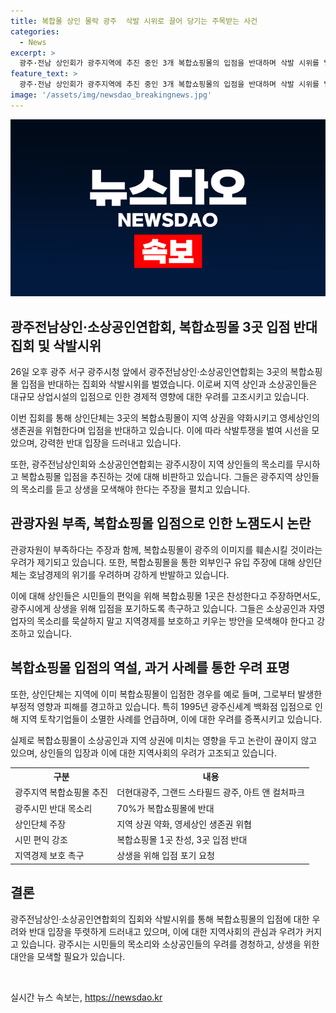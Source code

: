```yaml
---
title: 복합몰 상인 몰락 광주  삭발 시위로 끌어 당기는 주목받는 사건
categories:
  - News
excerpt: >
  광주·전남 상인회가 광주지역에 추진 중인 3개 복합쇼핑몰의 입점을 반대하며 삭발 시위를 벌였다. 지역 상권 몰락과 영세상인의 생존권을 위협한다고 강하게 주장하며, 시민들의 편익을 위해 입점을 포기해야 한다고 촉구했다. 또한, 복합쇼핑몰이 지역 토착기업을 사라지게 한 선례를 언급하며, 이로 인해 호남경제의 블랙홀이 될 것이라고 우려를 표현했다. 상인들의 목소리를 묵살하지 말고 대화를 통해 상생을 모색해야 한다는 주장이다.
feature_text: >
  광주·전남 상인회가 광주지역에 추진 중인 3개 복합쇼핑몰의 입점을 반대하며 삭발 시위를 벌였다. 지역 상권 몰락과 영세상인의 생존권을 위협한다고 강하게 주장하며, 시민들의 편익을 위해 입점을 포기해야 한다고 촉구했다. 또한, 복합쇼핑몰이 지역 토착기업을 사라지게 한 선례를 언급하며, 이로 인해 호남경제의 블랙홀이 될 것이라고 우려를 표현했다. 상인들의 목소리를 묵살하지 말고 대화를 통해 상생을 모색해야 한다는 주장이다.
image: '/assets/img/newsdao_breakingnews.jpg'
---
```


<p><img src="/assets/img/newsdao_breakingnews.jpg" alt="koreaapp 속보" /></p>

<h2 data-ke-size="size26">광주전남상인·소상공인연합회, 복합쇼핑몰 3곳 입점 반대 집회 및 삭발시위</h2>

<p data-ke-size="size16">26일 오후 광주 서구 광주시청 앞에서 광주전남상인·소상공인연합회는 3곳의 복합쇼핑몰 입점을 반대하는 집회와 삭발시위를 벌였습니다. 이로써 지역 상인과 소상공인들은 대규모 상업시설의 입점으로 인한 경제적 영향에 대한 우려를 고조시키고 있습니다. </p>

<p data-ke-size="size16">이번 집회를 통해 상인단체는 3곳의 복합쇼핑몰이 지역 상권을 약화시키고 영세상인의 생존권을 위협한다며 입점을 반대하고 있습니다. 이에 따라 삭발투쟁을 벌여 시선을 모았으며, 강력한 반대 입장을 드러내고 있습니다. </p>

<p data-ke-size="size16">또한, 광주전남상인회와 소상공인연합회는 광주시장이 지역 상인들의 목소리를 무시하고 복합쇼핑몰 입점을 추진하는 것에 대해 비판하고 있습니다. 그들은 광주지역 상인들의 목소리를 듣고 상생을 모색해야 한다는 주장을 펼치고 있습니다. </p>

<h2 data-ke-size="size26">관광자원 부족, 복합쇼핑몰 입점으로 인한 노잼도시 논란</h2>

<p data-ke-size="size16">관광자원이 부족하다는 주장과 함께, 복합쇼핑몰이 광주의 이미지를 훼손시킬 것이라는 우려가 제기되고 있습니다. 또한, 복합쇼핑몰을 통한 외부인구 유입 주장에 대해 상인단체는 호남경제의 위기를 우려하며 강하게 반발하고 있습니다. </p>

<p data-ke-size="size16">이에 대해 상인들은 시민들의 편익을 위해 복합쇼핑몰 1곳은 찬성한다고 주장하면서도, 광주시에게 상생을 위해 입점을 포기하도록 촉구하고 있습니다. 그들은 소상공인과 자영업자의 목소리를 묵살하지 말고 지역경제를 보호하고 키우는 방안을 모색해야 한다고 강조하고 있습니다. </p>

<h2 data-ke-size="size26">복합쇼핑몰 입점의 역설, 과거 사례를 통한 우려 표명</h2>

<p data-ke-size="size16">또한, 상인단체는 지역에 이미 복합쇼핑몰이 입점한 경우를 예로 들며, 그로부터 발생한 부정적 영향과 피해를 경고하고 있습니다. 특히 1995년 광주신세계 백화점 입점으로 인해 지역 토착기업들이 소멸한 사례를 언급하며, 이에 대한 우려를 증폭시키고 있습니다.</p>

<p data-ke-size="size16">실제로 복합쇼핑몰이 소상공인과 지역 상권에 미치는 영향을 두고 논란이 끊이지 않고 있으며, 상인들의 입장과 이에 대한 지역사회의 우려가 고조되고 있습니다. </p>

<table>
    <tr>
        <th>구분</th>
        <th>내용</th>
    </tr>
    <tr>
        <td>광주지역 복합쇼핑몰 추진</td>
        <td>더현대광주, 그랜드 스타필드 광주, 아트 앤 컬처파크</td>
    </tr>
    <tr>
        <td>광주시민 반대 목소리</td>
        <td>70%가 복합쇼핑몰에 반대</td>
    </tr>
    <tr>
        <td>상인단체 주장</td>
        <td>지역 상권 약화, 영세상인 생존권 위협</td>
    </tr>
    <tr>
        <td>시민 편익 강조</td>
        <td>복합쇼핑몰 1곳 찬성, 3곳 입점 반대</td>
    </tr>
    <tr>
        <td>지역경제 보호 촉구</td>
        <td>상생을 위해 입점 포기 요청</td>
    </tr>
</table>

<h2 data-ke-size="size26">결론</h2>

<p data-ke-size="size16">광주전남상인·소상공인연합회의 집회와 삭발시위를 통해 복합쇼핑몰의 입점에 대한 우려와 반대 입장을 뚜렷하게 드러내고 있으며, 이에 대한 지역사회의 관심과 우려가 커지고 있습니다. 광주시는 시민들의 목소리와 소상공인들의 우려를 경청하고, 상생을 위한 대안을 모색할 필요가 있습니다. </p>

<p data-ke-size="size16">&nbsp;</p>
실시간 뉴스 속보는, <a href="https://newsdao.kr" rel="dofollow">https://newsdao.kr</a>


